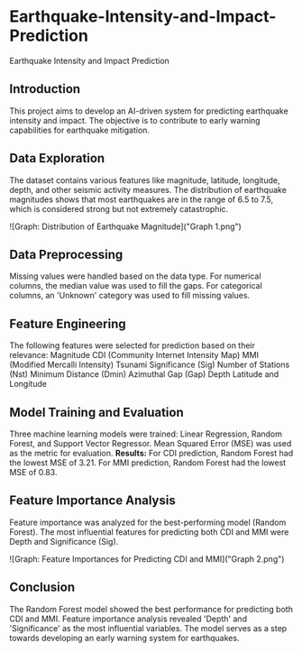 # Earthquake-Intensity-and-Impact-Prediction
Earthquake Intensity and Impact Prediction

## **Introduction**
This project aims to develop an AI-driven system for predicting earthquake intensity and impact. The objective is to contribute to early warning capabilities for earthquake mitigation.

## **Data Exploration**
The dataset contains various features like magnitude, latitude, longitude, depth, and other seismic activity measures. The distribution of earthquake magnitudes shows that most earthquakes are in the range of 6.5 to 7.5, which is considered strong but not extremely catastrophic.

![Graph: Distribution of Earthquake Magnitude]("Graph 1.png")

## **Data Preprocessing**
Missing values were handled based on the data type.
For numerical columns, the median value was used to fill the gaps.
For categorical columns, an 'Unknown' category was used to fill missing values.

## **Feature Engineering**
The following features were selected for prediction based on their relevance:
Magnitude
CDI (Community Internet Intensity Map)
MMI (Modified Mercalli Intensity)
Tsunami
Significance (Sig)
Number of Stations (Nst)
Minimum Distance (Dmin)
Azimuthal Gap (Gap)
Depth
Latitude and Longitude

## **Model Training and Evaluation**
Three machine learning models were trained: Linear Regression, Random Forest, and Support Vector Regressor. Mean Squared Error (MSE) was used as the metric for evaluation.
**Results:**
For CDI prediction, Random Forest had the lowest MSE of 3.21.
For MMI prediction, Random Forest had the lowest MSE of 0.83.

## **Feature Importance Analysis**
Feature importance was analyzed for the best-performing model (Random Forest). The most influential features for predicting both CDI and MMI were Depth and Significance (Sig).

![Graph: Feature Importances for Predicting CDI and MMI]("Graph 2.png")

## **Conclusion**
The Random Forest model showed the best performance for predicting both CDI and MMI. Feature importance analysis revealed 'Depth' and 'Significance' as the most influential variables. The model serves as a step towards developing an early warning system for earthquakes.

